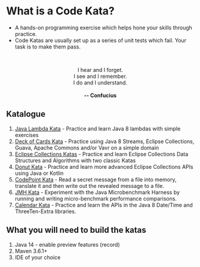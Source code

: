 # **What is a Code Kata?**

* A hands-on programming exercise which helps hone your skills through practice.
* Code Katas are usually set up as a series of unit tests which fail.
Your task is to make them pass.

<br>
<p style="text-align: center;">I hear and I forget.<br> 
I see and I remember.<br> 
I do and I understand.<br> 
<br>
<b>-- Confucius</b></center></p>

## Katalogue

1. [Java Lambda Kata](./java-lambda-kata) - Practice and learn Java 8 lambdas with simple exercises
2. [Deck of Cards Kata](./deck-of-cards-kata) - Practice using Java 8 Streams, Eclipse Collections, 
Guava, Apache Commons and/or Vavr on a simple domain
3. [Eclipse Collections Katas](https://github.com/eclipse/eclipse-collections-kata) - Practice and 
learn Eclipse Collections Data Structures and Algorithms with two classic Katas
4. [Donut Kata](./donut-kata) - Practice and learn more advanced Eclipse Collections APIs using Java or Kotlin
5. [CodePoint Kata](./code-point-kata) - Read a secret message from a file into memory, translate it and then write out the revealed message to a file.
6. [JMH Kata](./jmh-kata) - Experiment with the Java Microbenchmark Harness by running and writing micro-benchmark performance comparisons.
7. [Calendar Kata](./calendar-kata) - Practice and learn the APIs in the Java 8 Date/Time and ThreeTen-Extra libraries.

## What you will need to build the katas
1. Java 14 - enable preview features (record)
2. Maven 3.6.1+
3. IDE of your choice
